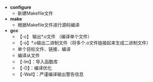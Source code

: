 - **configure**
	- 新建Makefile文件
- **make**
	- 根据Makefile文件进行源码编译
- **gcc**
	- 【-c】 输出*.o文件 （编译单个文件）
	- 【-o】*.o输出二进制文件（将多个.o文件链接起来生成二进制文件）
	- 单个目标文件、链接、编译
	- 编译从文件
	- 【-lm】：导入函数库
	- 【-O】：编译优化
	- 【-Wall】：严谨编译输出警告信息

<!--stackedit_data:
eyJoaXN0b3J5IjpbOTIxNTQ1MDEsODc5Nzg4MzgzLC0xNzA3Nz
UxNTAsLTIwMjE5NDgzNThdfQ==
-->